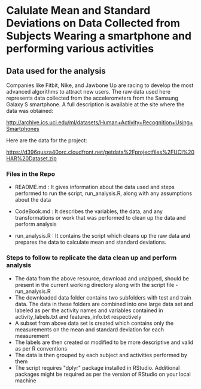 Calulate Mean and Standard Deviations on Data Collected from Subjects Wearing a smartphone and performing various activities
==========================================================================

## Data used for the analysis

Companies like Fitbit, Nike, and Jawbone Up are racing to develop the most advanced algorithms to attract new users. The raw data used here represents data collected from the accelerometers from the Samsung Galaxy S smartphone. A full description is available at the site where the data was obtained: 

http://archive.ics.uci.edu/ml/datasets/Human+Activity+Recognition+Using+Smartphones 

Here are the data for the project: 

https://d396qusza40orc.cloudfront.net/getdata%2Fprojectfiles%2FUCI%20HAR%20Dataset.zip 

### Files in the Repo

* README.md : It gives information about the data used and steps performed to run the script, run_analysis.R, along with any assumptions about the data 

* CodeBook.md : It describes the variables, the data, and any transformations or work that was performed to clean up the data and perform analysis

* run_analysis.R : It contains the script which cleans up the raw data and prepares the data to calculate mean and standard deviations.

### Steps to follow to replicate the data clean up and perform analysis

* The data from the above resource, download and unzipped, should be present in the current working directory along with the script file - run_analysis.R
* The downloaded data folder contains two subfolders with test and train data. The data in these folders are combined into one large data set and labeled as per the activity names and variables contained in activity_labels.txt and features_info.txt respectively
* A subset from above data set is created which contains only the measurements on the mean and standard deviation for each measurement
* The labels are then created or modified to be more descriptive and valid as per R conventions
* The data is then grouped by each subject and activities performed by them
* The script requires "dplyr" package installed in RStudio. Additional packages might be required as per the version of RStudio on your local machine